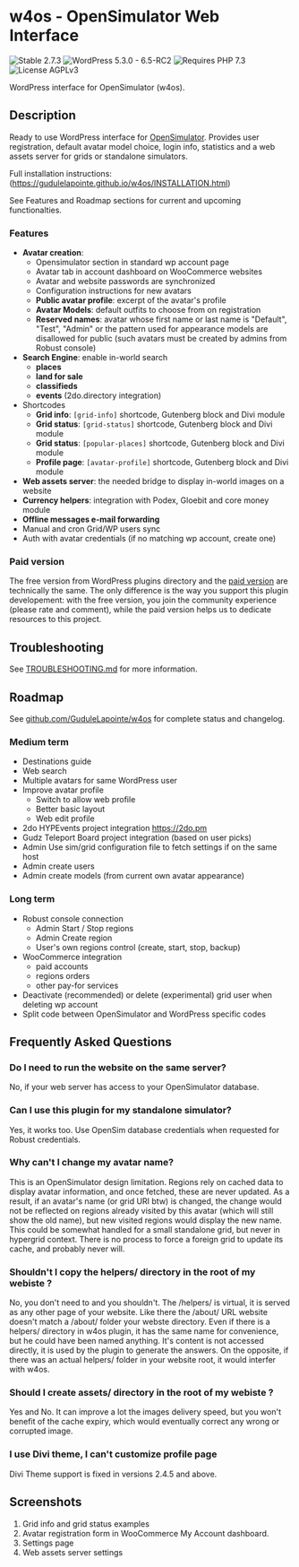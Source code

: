 # w4os - OpenSimulator Web Interface

![Stable 2.7.3](https://badgen.net/badge/Stable/2.7.3/00aa00)
![WordPress 5.3.0 - 6.5-RC2](https://badgen.net/badge/WordPress/5.3.0%20-%206.5-RC2/3858e9)
![Requires PHP 7.3](https://badgen.net/badge/PHP/7.3/7884bf)
![License AGPLv3](https://badgen.net/badge/License/AGPLv3/552b55)

WordPress interface for OpenSimulator (w4os).

## Description

Ready to use WordPress interface for [OpenSimulator](http://opensimulator.org/). Provides user registration, default avatar model choice, login info, statistics and a web assets server for grids or standalone simulators.

Full installation instructions: (https://gudulelapointe.github.io/w4os/INSTALLATION.html)

See Features and Roadmap sections for current and upcoming functionalties.

### Features

- **Avatar creation**:
  - Opensimulator section in standard wp account page
  - Avatar tab in account dashboard on WooCommerce websites
  - Avatar and website passwords are synchronized
  - Configuration instructions for new avatars
  - **Public avatar profile**: excerpt of the avatar's profile
  - **Avatar Models**: default outfits to choose from on registration
  - **Reserved names**: avatar whose first name or last name is "Default", "Test", "Admin" or the pattern used for appearance models are disallowed for public (such avatars must be created by admins from Robust console)
- **Search Engine**: enable in-world search
  - **places**
  - **land for sale**
  - **classifieds**
  - **events** (2do.directory integration)
- Shortcodes
  - **Grid info**: `[grid-info]` shortcode, Gutenberg block and Divi module
  - **Grid status**: `[grid-status]` shortcode, Gutenberg block and Divi module
  - **Grid status**: `[popular-places]` shortcode, Gutenberg block and Divi module
  - **Profile page**: `[avatar-profile]`  shortcode, Gutenberg block and Divi module
- **Web assets server**: the needed bridge to display in-world images on a website
- **Currency helpers**: integration with Podex, Gloebit and core money module
- **Offline messages e-mail forwarding**
- Manual and cron Grid/WP users sync
- Auth with avatar credentials (if no matching wp account, create one)

### Paid version

The free version from WordPress plugins directory and the [paid version](https://magiiic.com/wordpress/plugins/w4os/) are technically the same. The only difference is the way you support this plugin developement: with the free version, you join the community experience (please rate and comment), while the paid version helps us to dedicate resources to this project.

## Troubleshooting

See [TROUBLESHOOTING.md](https://gudulelapointe.github.io/w4os/TROUBLESHOOTING.html) for more information.

## Roadmap

See [github.com/GuduleLapointe/w4os](https://github.com/GuduleLapointe/w4os/) for complete status and changelog.

### Medium term

- Destinations guide
- Web search
- Multiple avatars for same WordPress user
- Improve avatar profile
  - Switch to allow web profile
  - Better basic layout
  - Web edit profile
- 2do HYPEvents project integration <https://2do.pm>
- Gudz Teleport Board project integration (based on user picks)
- Admin Use sim/grid configuration file to fetch settings if on the same host
- Admin create users
- Admin create models (from current own avatar appearance)

### Long term

- Robust console connection
  - Admin Start / Stop regions
  - Admin Create region
  - User's own regions control (create, start, stop, backup)
- WooCommerce integration
  - paid accounts
  - regions orders
  - other pay-for services
- Deactivate (recommended) or delete (experimental) grid user when deleting wp account
- Split code between OpenSimulator and WordPress specific codes

## Frequently Asked Questions

### Do I need to run the website on the same server?

No, if your web server has access to your OpenSimulator database.

### Can I use this plugin for my standalone simulator?

Yes, it works too. Use OpenSim database credentials when requested for Robust credentials.

### Why can't I change my avatar name?

This is an OpenSimulator design limitation. Regions rely on cached data to
display avatar information, and once fetched, these are never updated. As a
result, if an avatar's name (or grid URI btw) is changed, the change would not
be reflected on regions already visited by this avatar (which will still show
the old name), but new visited regions would display the new name. This could be
somewhat handled for a small standalone grid, but never in hypergrid context.
There is no process to force a foreign grid to update its cache, and probably
never will.

### Shouldn't I copy the helpers/ directory in the root of my webiste ?

No, you don't need to and you shouldn't. The /helpers/ is virtual, it is served
as any other page of your website. Like there the /about/ URL website doesn't
match a /about/ folder your webste directory. Even if there is a helpers/
directory in w4os plugin, it has the same name for convenience, but he could
have been named anything. It's content is not accessed directly, it is used by
the plugin to generate the answers. On the opposite, if there was an actual
helpers/ folder in your website root, it would interfer with w4os.

### Should I create assets/ directory in the root of my webiste ?

Yes and No. It can improve a lot the images delivery speed, but you won't
benefit of the cache expiry, which would eventually correct any wrong or
corrupted image.

### I use Divi theme, I can't customize profile page

Divi Theme support is fixed in versions 2.4.5 and above.

## Screenshots

1. Grid info and grid status examples
2. Avatar registration form in WooCommerce My Account dashboard.
3. Settings page
4. Web assets server settings

